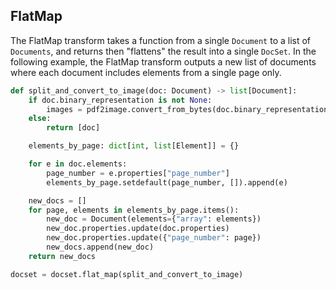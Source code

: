 ## FlatMap
The FlatMap transform takes a function from a single ``Document`` to a list of ``Documents``, and returns then "flattens" the result into a single ``DocSet``. In the following example, the FlatMap transform outputs a new list of documents
where each document includes elements from a single page only.
```python
def split_and_convert_to_image(doc: Document) -> list[Document]:
    if doc.binary_representation is not None:
        images = pdf2image.convert_from_bytes(doc.binary_representation)
    else:
        return [doc]

    elements_by_page: dict[int, list[Element]] = {}

    for e in doc.elements:
        page_number = e.properties["page_number"]
        elements_by_page.setdefault(page_number, []).append(e)

    new_docs = []
    for page, elements in elements_by_page.items():
        new_doc = Document(elements={"array": elements})
        new_doc.properties.update(doc.properties)
        new_doc.properties.update({"page_number": page})
        new_docs.append(new_doc)
    return new_docs

docset = docset.flat_map(split_and_convert_to_image)
```